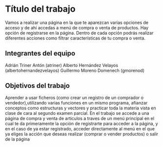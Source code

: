 # Título del trabajo

Vamos a realizar una página en la que te aparezcan varias opciones de acceso y de ahí accedas a menú de compra o venta de productos. Hay opción de registrarse en la página. Dentro de cada opción podrás realizar diferentes acciones como filtrar características de tu compra o venta.

## Integrantes del equipo
 
Adrián Triner Antón (atriner)
Alberto Hernández Velayos (albertohernandezvelayos)
Guillermo Moreno Domenech (gmorenod)


## Objetivos del trabajo

Aprender a usar ficheros (como crear un registro de un comprador o vendedor),utilizando varias funciones en un mismo programa, afianzar conceptos como estructuras y vectores y practicar toda la materia vista en clase de cara al segundo examen parcial.
En el trabajo se accede a una página de compra y venta de articulos a traves de un menú principal en el cual te da primeramente la opción de registrarte para acceder a la página, y en el caso de ya estar registrado, acceder directamente al menú en el que ya eliges la acción que deseas realizar (comprar o vender productos) o salir de la página
